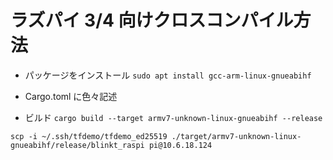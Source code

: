 # ラズパイ 3/4 向けクロスコンパイル方法

- パッケージをインストール
  `sudo apt install gcc-arm-linux-gnueabihf`

- Cargo.toml に色々記述

- ビルド
  `cargo build --target armv7-unknown-linux-gnueabihf --release`

`scp -i ~/.ssh/tfdemo/tfdemo_ed25519 ./target/armv7-unknown-linux-gnueabihf/release/blinkt_raspi pi@10.6.18.124`
